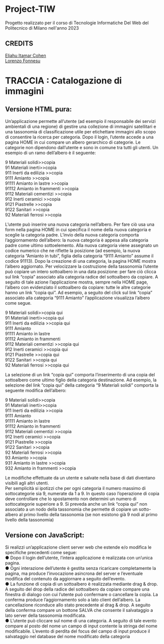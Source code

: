 # Project-TIW
Progetto realizzato per il corso di Tecnologie Informatiche Del Web del Politecnico di Milano nell'anno 2023

## CREDITS  
[Eliahu Itamar Cohen](https://github.com/EliahuC)    
[Lorenzo Fonnesu](https://github.com/Fonzy-01)
 
# TRACCIA : Catalogazione di immagini 

## Versione HTML pura:  

Un’applicazione permette all’utente (ad esempio il responsabile dei servizi ambientali di una regione) di gestire una collezione di immagini satellitari e una tassonomia di classificazione utile per etichettare immagini allo scopo di consentire la ricerca per categoria. Dopo il login, l’utente accede a una pagina HOME in cui compare un albero gerarchico di categorie. Le categorie non dipendono dall’utente e sono in comune tra tutti gli utenti. Un esempio di un ramo dell’albero è il seguente:  

9 Materiali solidi>>copia  
91 Materiali inerti>>copia  
911 Inerti da edilizia >>copia  
9111 Amianto >>copia  
91111 Amianto in lastre >>copia  
91112 Amianto in frammenti >>copia  
9112 Materiali cementizi >>copia  
912 Inerti ceramici >>copia  
9121 Piastrelle >>copia  
9122 Sanitari >>copia  
92 Materiali ferrosi >>copia    

L’utente può inserire una nuova categoria nell’albero. Per fare ciò usa una form nella pagina HOME in cui specifica il nome della nuova categoria e sceglie la categoria padre. L’invio della nuova categoria comporta l’aggiornamento dell’albero: la nuova categoria è appesa alla categoria padre come ultimo sottoelemento. Alla nuova categoria viene assegnato un codice numerico che ne riflette la posizione (ad esempio, la nuova categoria “Amianto in tubi”, figlia della categoria “9111 Amianto” assume il codice 91113). Dopo la creazione di una categoria, la pagina HOME mostra l’albero aggiornato. Per velocizzare la costruzione della tassonomia l’utente può copiare un intero sottoalbero in una data posizione: per fare ciò clicca sul link “copia” associato alla categoria radice del sottoalbero da copiare. A seguito di tale azione l’applicazione mostra, sempre nella HOME page, l’albero con evidenziato il sottoalbero da copiare: tutte le altre categorie hanno un link “copia qui”. Ad esempio, a seguito del click sul link “copia” associato alla categoria “9111 Amianto” 
l’applicazione visualizza l’albero come segue.                            

9 Materiali solidi>>copia qui  
91 Materiali inerti>>copia qui  
911 Inerti da edilizia >>copia qui  
9111 Amianto  
91111 Amianto in lastre  
91112 Amianto in frammenti  
9112 Materiali cementizi >>copia qui  
912 Inerti ceramici >>copia qui  
9121 Piastrelle >>copia qui  
9122 Sanitari >>copia qui  
92 Materiali ferrosi >>copia qui  

La selezione di un link “copia qui” comporta l’inserimento di una copia del sottoalbero come ultimo figlio della categoria destinazione. Ad esempio, la selezione del link “copia qui” della categoria “9 Materiali solidi” comporta la seguente modifica dell’albero:  

9 Materiali solidi>>copia  
91 Materiali inerti>>copia  
911 Inerti da edilizia >>copia  
9111 Amianto  
91111 Amianto in lastre  
91112 Amianto in frammenti  
9112 Materiali cementizi >>copia  
912 Inerti ceramici >>copia  
9121 Piastrelle >>copia  
9122 Sanitari >>copia  
92 Materiali ferrosi >>copia  
93 Amianto >>copia  
931 Amianto in lastre >>copia  
932 Amianto in frammenti >>copia  

Le modifiche effettuate da un utente e salvate nella base di dati diventano visibili agli altri utenti.  
Per semplicità si ipotizzi che per ogni categoria il numero massimo di sottocategorie sia 9, numerate da 1 a 9. In questo caso l’operazione di copia deve controllare che lo spostamento non determini un numero di sottocategorie superiore a 9. Si preveda anche un link “copia qui” non associato a un nodo della tassonomia che permette di copiare un sotto-albero al primo livello della tassonomia (se non esistono già 9 nodi al primo livello della tassonomia)  

## Versione con JavaScript:  

Si realizzi un’applicazione client server web che estende e/o modifica le specifiche precedenti come segue:  
● Dopo il login dell’utente, l’intera applicazione è realizzata con un’unica pagina.  
● Ogni interazione dell’utente è gestita senza ricaricare completamente la pagina, ma produce l’invocazione asincrona del server e l’eventuale modifica del contenuto da aggiornare a seguito dell’evento.  
● La funzione di copia di un sottoalbero è realizzata mediante drag & drop. A seguito del drop della radice del sottoalbero da copiare compare una finestra di dialogo con cui l’utente può confermare o cancellare la copia. La conferma produce l’aggiornamento solo a lato client dell’albero. La cancellazione riconduce allo stato precedente al drag & drop. A seguito della conferma compare un bottone SALVA che consente il salvataggio a lato server della tassonomia modificata.  
● L’utente può cliccare sul nome di una categoria. A seguito di tale evento compare al posto del nome un campo di input contente la stringa del nome modificabile. L’evento di perdita del focus del campo di input produce il salvataggio nel database del nome modificato della categoria  
